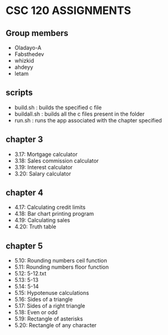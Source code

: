 # CSC 120 ASSIGNMENTS

## Group members

- Oladayo-A
- Fabsthedev
- whizkid
- ahdeyy
- letam

## scripts

- build.sh : builds the specified c file
- buildall.sh : builds all the c files present in the folder
- run.sh : runs the app associated with the chapter specified

## chapter 3

- 3.17: Mortgage calculator
- 3.18: Sales commission calculator
- 3.19: Interest calculator
- 3.20: Salary calculator

## chapter 4

- 4.17: Calculating credit limits
- 4.18: Bar chart printing program
- 4.19: Calculating sales
- 4.20: Truth table

## chapter 5

- 5.10: Rounding numbers ceil function
- 5.11: Rounding numbers floor function
- 5.12: 5-12.txt
- 5.13: 5-13
- 5.14: 5-14
- 5.15: Hypotenuse calculations
- 5.16: Sides of a triangle
- 5.17: Sides of a right triangle
- 5.18: Even or odd
- 5.19: Rectangle of asterisks
- 5.20: Rectangle of any character
